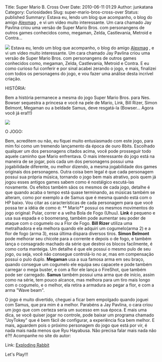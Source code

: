 Title: Super Mario B. Cross Over
Date: 2010-06-11 01:29
Author: junkatana
Category: Curiosidades
Slug: super-mario-bros-cross-over
Status: published
Summary: Estava eu, lendo um blog que acompanho, o blog do amigo
[Alexmag](http://blog.alexmag.net/) , e vi um vídeo muito interessante.
Um cara chamado Jay Pavlina criou uma versão de Super Mario Bros. com
personangens de outros games conhecidos como, megaman, Zelda,
Castlevania, Metroid e Contra...

[![](http://img267.imageshack.us/img267/2664/capao.png)](http://www.explodingrabbit.com/)
Estava eu, lendo um blog que acompanho, o blog do amigo
[Alexmag](http://blog.alexmag.net/) , e vi um vídeo muito interessante.
Um cara chamado Jay Pavlina criou uma versão de Super Mario Bros. com
personangens de outros games conhecidos como, megaman, Zelda,
Castlevania, Metroid e Contra. E eu como curioso fui conferir e por
sinal acabei zerando o jogo, e mais, finalizei com todos os personagens
do jogo, e vou fazer uma análise desta incrível criação.

HISTÓRIA:

Bem a história permanece a mesma do jogo Super Mario Bros. para Nes.
Bowser sequestra a princesa e você na pele de Mario, Link, Bill Rizer,
Simon Belmont, Megaman ou a beldade Samus, deve resgatá-la (Bowser...
Agora você já era!!!)

[![](http://img80.imageshack.us/img80/4756/mariocross.gif)](http://www.explodingrabbit.com/)

O JOGO:

Bem, acreditem ou não, eu fiquei muito entusiasmado com este jogo, para
mim foi como um tremendo lançamento da época de ouro 8bits. Escolhado
qualquer um dos personagens citados acima, você pode prosseguir todo
aquele caminho que Mario enfrentava. O mais interessante do jogo está na
maneira de se jogar, pois cada um dos personagens possui uma
jogabilidade diferente, ou melhor dizendo, a mesma jogabilidade dos
games originais dos personagens. Outra coisa bem legal é que cada
personagem possui sua própria música, tornando o jogo bem mais atrativo,
pois quem já jogou esses antigos games sabem como é nostálgico
escutá-las novamente. Os efeitos também sãos os mesmos de cada jogo,
detalhe é que quando acaba o tempo está quase terminando, as músicas
também se alteram, como por exemplo a de Samus que é mesma quando está
com o HP baixo. Vou citar as características de cada personagem para que
você possa ter a idéia de como é:
**
Mario** possui os mesmos movimentos do jogo original: Pular, correr e a
velha Bola de Fogo (Uhuu).
<span style="font-weight:bold;"> Link</span> é pequeno e usa sua espada
e o boomerang, também pode aumentar seu poder de ataque com o cogumelo
ou a Flor de Fogo.
<span style="font-weight:bold;"> Bill Rizer</span> utiliza uma
metralhadora e ela melhora quando ele adquiri um cogumelo(arma 2) e a
flor de fogo (arma 3), essa última dispara diversos tiros.
<span style="font-weight:bold;"> Simon Belmont</span> pode melhorar seu
chicote para a corrente e depois o de fogo, e também lança o consagrado
machado da série que destroi os blocos facilmente, é como corta
manteiga. Um detalhe é que ele possui o mesmo pulo de seu jogo, ou seja,
você não consegue controlá-lo no ar, mas em compensação possui o pulo
duplo.
<span style="font-weight:bold;"> Megaman</span> usa a sua famosa arma em
seu braço, quando consegue um cogumelo ele equipa seu capacete e pode
também carregar o mega buster, e com a flor ele lança o FireShot, que
também pode ser carregado.
<span style="font-weight:bold;"> Samus</span> também possui uma arma que
de início, assim como na série, tem pouco alcance, mas melhora para um
tiro mais longo com o cogumelo, e o melhor, ela retira a armadura ao
pegar a flor, e com a arma "Wave beam".

O jogo é muito divertido, cheguei a ficar bem empolgado quando joguei
com Samus, que pra mim é a melhor. Parabéns a Jay Pavlina, o cara criou
um jogo que com certeza seria um sucesso em sua época. E mais uma dica,
se você quiser jogar no controle, pode baixar um programa chamado
"JoyTokey" que é bem fácil de configurar, a experiência fica bem melhor.
E mais, aguardem pois o próximo personagem do jogo que está por vir, é
nada mais nada menos que Ryu Hayabusa. Não precisa falar mais nada não
é?!! Acompanhe no site do autor:

Link: [Exploding
Rabbit](http://www.explodingrabbit.com/videos/super-mario-bros-crossover-ryu-hayabusa-trailer)

Let's Play!!!

<strong>

</strong>
